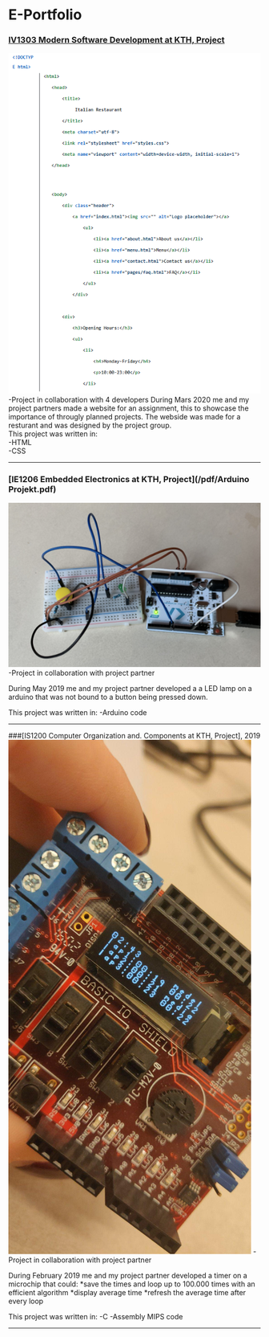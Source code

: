 # E-Portfolio

### [IV1303 Modern Software Development at KTH, Project](pdf/Assignment_MADMM.pdf)
<img src="images/italian restaurant.PNG"/>
-Project in collaboration with 4 developers
During Mars 2020 me and my project partners made a website for an assignment,
this to showcase the importance of througly planned projects.
The webside was made for a resturant and was designed by the project group.
<br>This project was written in:
<br>-HTML
<br>-CSS

---
### [IE1206 Embedded Electronics at KTH, Project](/pdf/Arduino Projekt.pdf)
<img src="images/inbyggd.PNG"/>
-Project in collaboration with project partner

During May 2019 me and my project partner developed a a LED lamp on
a arduino that was not bound to a button being pressed down.

This project was written in:
-Arduino code
    
---

###[IS1200 Computer Organization and. Components at KTH, Project], 2019
<img src="images/91419981_536782770375282_1497014518922870784_n.jpg"/>
-Project in collaboration with project partner

During February 2019 me and my project partner developed a timer on
a microchip that could:
*save the times and loop up to 100.000 times with an efficient algorithm
*display average time
*refresh the average time after every loop

This project was written in:
-C
-Assembly MIPS code
    
---


